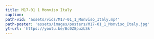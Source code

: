 ```yaml
---
title: M17-01 1 Monviso Italy
caption:
path-vid: 'assets/vids/M17-01_1_Monviso_Italy.mp4'
path-poster: 'assets/images/posters/M17-01_1_Monviso_Italy.jpg'
yt-url: 'https://youtu.be/Bc0Z8puzLSk'
---
```

